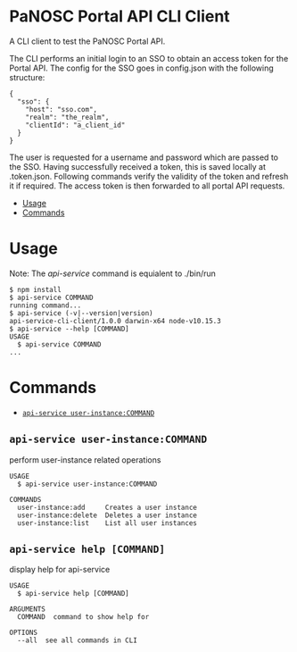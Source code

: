 PaNOSC Portal API CLI Client
================================

A CLI client to test the PaNOSC Portal API.

The CLI performs an initial login to an SSO to obtain an access token for the Portal API. The config for the SSO goes in config.json with the following structure:
```
{
  "sso": {
    "host": "sso.com",
    "realm": "the_realm",
    "clientId": "a_client_id"
  }
}
```

The user is requested for a username and password which are passed to the SSO. Having successfully received a token, this is saved locally at .token.json. Following commands verify the validity of the token and refresh it if required. The access token is then forwarded to all portal API requests.

<!-- toc -->
* [Usage](#usage)
* [Commands](#commands)
<!-- tocstop -->
# Usage
<!-- usage -->

Note: The <i>api-service</i> command is equialent to ./bin/run

```sh-session
$ npm install
$ api-service COMMAND
running command...
$ api-service (-v|--version|version)
api-service-cli-client/1.0.0 darwin-x64 node-v10.15.3
$ api-service --help [COMMAND]
USAGE
  $ api-service COMMAND
...
```
<!-- usagestop -->
# Commands
<!-- commands -->
* [`api-service user-instance:COMMAND`](#api-service-instance-command)

## `api-service user-instance:COMMAND`

perform user-instance related operations

```
USAGE
  $ api-service user-instance:COMMAND

COMMANDS
  user-instance:add     Creates a user instance
  user-instance:delete  Deletes a user instance
  user-instance:list    List all user instances
```

## `api-service help [COMMAND]`

display help for api-service

```
USAGE
  $ api-service help [COMMAND]

ARGUMENTS
  COMMAND  command to show help for

OPTIONS
  --all  see all commands in CLI
```


<!-- commandsstop -->
